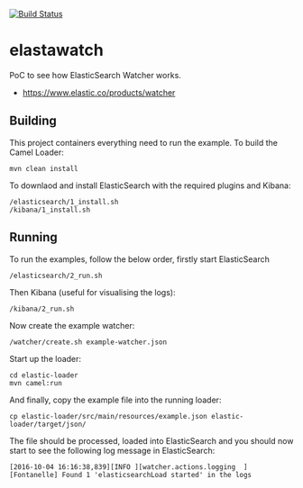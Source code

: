 [![Build Status](https://travis-ci.org/garethahealy/elastawatch.svg?branch=master)](https://travis-ci.org/garethahealy/elastawatch)

# elastawatch
PoC to see how ElasticSearch Watcher works.
- https://www.elastic.co/products/watcher

## Building
This project containers everything need to run the example. To build the Camel Loader:

    mvn clean install

To downlaod and install ElasticSearch with the required plugins and Kibana:
    
    /elasticsearch/1_install.sh
    /kibana/1_install.sh

## Running
To run the examples, follow the below order, firstly start ElasticSearch

    /elasticsearch/2_run.sh
    
Then Kibana (useful for visualising the logs):

    /kibana/2_run.sh
    
Now create the example watcher:

    /watcher/create.sh example-watcher.json

Start up the loader:

    cd elastic-loader
    mvn camel:run

And finally, copy the example file into the running loader:

    cp elastic-loader/src/main/resources/example.json elastic-loader/target/json/

The file should be processed, loaded into ElasticSearch and you should now start to see the following log message in ElasticSearch:

    [2016-10-04 16:16:38,839][INFO ][watcher.actions.logging  ] [Fontanelle] Found 1 'elasticsearchLoad started' in the logs
